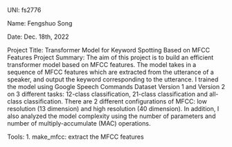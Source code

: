 UNI: fs2776

Name: Fengshuo Song

Date: Dec. 18th, 2022

Project Title: Transformer Model for Keyword Spotting Based on MFCC Features
Project Summary: The aim of this project is to build an efficient transformer model based on MFCC features. The model takes in a sequence of MFCC features which are extracted from the utterance of a speaker, and output the keyword corresponding to the utterance. I trained the model using Google Speech Commands Dataset Version 1 and Version 2 on 3 different tasks: 12-class classification, 21-class classification and all-class classification. There are 2 different configurations of MFCC: low resolution (13 dimension) and high resolution (40 dimension). In addition, I also analyzed the model complexity using the number of parameters and number of multiply-accumulate (MAC) operations.

Tools:  1. make\_mfcc: extract the MFCC features
